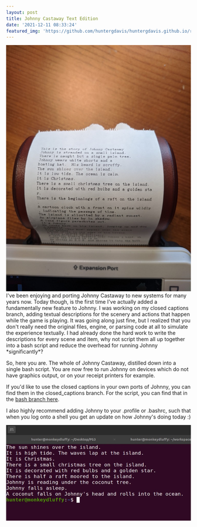 ```yaml
---
layout: post
title: Johnny Castaway Text Edition 
date: '2021-12-11 08:33:24'
featured_img: 'https://github.com/huntergdavis/huntergdavis.github.io/raw/master/content/images/2021/johnny_printer.jpg'
---
```

<img src="https://github.com/huntergdavis/huntergdavis.github.io/raw/master/content/images/2021/johnny_printer.jpg" width="640">
I've been enjoying and porting Johnny Castaway to new systems for many years now.  Today though, is the first time I've actually added a fundamentally new feature to Johnny.  I was working on my closed captions branch, adding textual descriptions for the scenery and actions that happen while the game is playing.  It was going along just fine, but I realized that you don't really need the original files, engine, or parsing code at all to simulate the experience textually.  I had already done the hard work to write the descriptions for every scene and item, why not script them all up together into a bash script and reduce the overhead for running Johnny *significantly*?

So, here you are.  The whole of Johnny Castaway, distilled down into a single bash script.  You are now free to run Johnny on devices which do not have graphics output, or on your receipt printers for example. 

If you'd like to use the closed captions in your own ports of Johnny, you can find them in the closed_captions branch.  For the script, you can find that in the [bash branch here](https://github.com/huntergdavis/jc_reborn/tree/bash). 

I also highly recommend adding Johnny to your .profile or .bashrc, such that when you log onto a shell you get an update on how Johnny's doing today :)

<img src="https://github.com/huntergdavis/huntergdavis.github.io/raw/master/content/images/2021/johnny_bash_startup.jpg" width="640">
